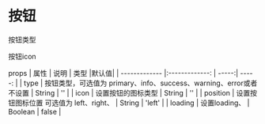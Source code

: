 # 按钮

按钮类型

<ClientOnly>
  <button-type/>
</ClientOnly>

按钮icon

<ClientOnly>
  <button-icon/>
</ClientOnly>



props
| 属性           | 说明                                                              | 类型  |默认值|
| -------------  |:-------------:                                                   | -----:|    -----: |
| type           | 按钮类型，可选值为 primary、info、success、warning、error或者不设置 | String |       ''   |
| icon      | 设置按钮的图标类型                                                         |   String |      ''    |
| position  | 设置按钮图标位置 可选值为 left、right、                       |    String |      'left'     |
| loading  | 设置loading、                       |    Boolean |      false     |
